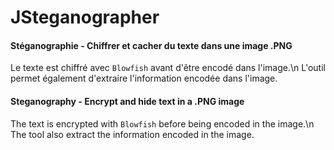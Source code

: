 # JSteganographer

#### Stéganographie - Chiffrer et cacher du texte dans une image .PNG

Le texte est chiffré avec <code>Blowfish</code> avant d'être encodé dans l'image.\n
L'outil permet également d'extraire l'information encodée dans l'image.

#### Steganography - Encrypt and hide text in a .PNG image

The text is encrypted with <code>Blowfish</code> before being encoded in the image.\n
The tool also extract the information encoded in the image.
